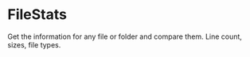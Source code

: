 # FileStats
Get the information for any file or folder and compare them. Line count, sizes, file types.
